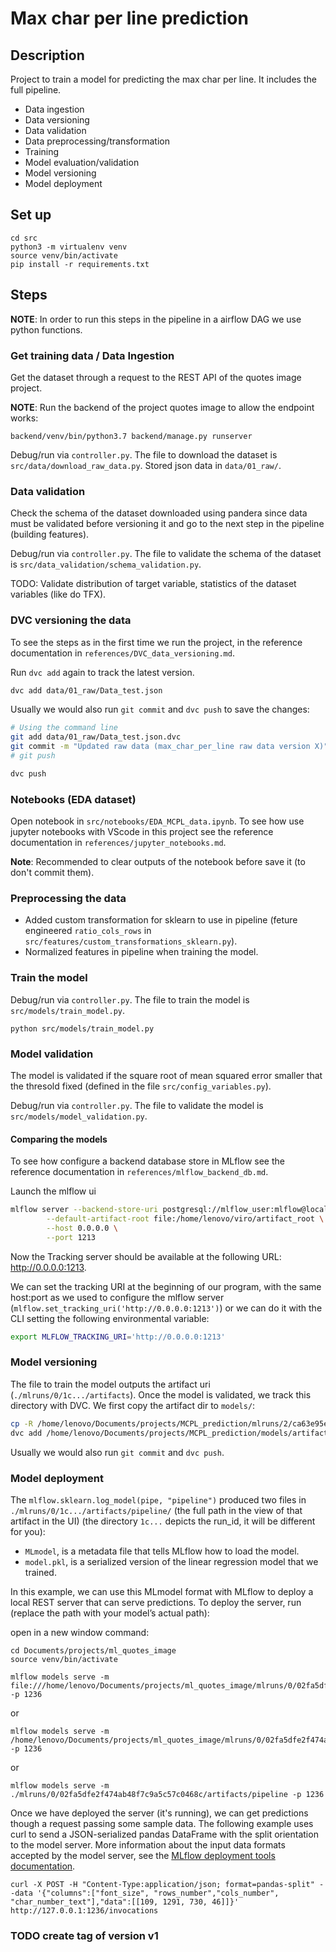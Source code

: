 Max char per line prediction
==============================

## Description

Project to train a model for predicting the max char per line. It includes the full pipeline.
- Data ingestion
- Data versioning
- Data validation
- Data preprocessing/transformation
- Training
- Model evaluation/validation
- Model versioning
- Model deployment


## Set up

```
cd src
python3 -m virtualenv venv
source venv/bin/activate
pip install -r requirements.txt
```


## Steps

**NOTE**: In order to run this steps in the pipeline in a airflow DAG we use python functions.

### Get training data / Data Ingestion

Get the dataset through a request to the REST API of the quotes image project.

**NOTE**: Run the backend of the project quotes image to allow the endpoint works:
```
backend/venv/bin/python3.7 backend/manage.py runserver
```

Debug/run via `controller.py`. The file to download the dataset is `src/data/download_raw_data.py`. Stored json data in `data/01_raw/`.

### Data validation

Check the schema of the dataset downloaded using pandera since data must be validated before versioning it and go to the next step in the pipeline (building features).

Debug/run via `controller.py`. The file to validate the schema of the dataset is `src/data_validation/schema_validation.py`.


TODO: Validate distribution of target variable, statistics of the dataset variables (like do TFX).

### DVC versioning the data

To see the steps as in the first time we run the project, in the reference documentation in `references/DVC_data_versioning.md`.

Run `dvc add` again to track the latest version.

```bash
dvc add data/01_raw/Data_test.json
```

Usually we would also run `git commit` and `dvc push` to save the changes:

```bash
# Using the command line
git add data/01_raw/Data_test.json.dvc
git commit -m "Updated raw data (max_char_per_line raw data version X)"
# git push
```

```bash
dvc push
```

### Notebooks (EDA dataset)

Open notebook in `src/notebooks/EDA_MCPL_data.ipynb`. To see how use jupyter notebooks with VScode in this project see the reference documentation in `references/jupyter_notebooks.md`.

**Note**: Recommended to clear outputs of the notebook before save it (to don't commit them).


### Preprocessing the data

- Added custom transformation for sklearn to use in pipeline (feture engineered `ratio_cols_rows` in `src/features/custom_transformations_sklearn.py`).
- Normalized features in pipeline when training the model.


### Train the model

Debug/run via `controller.py`. The file to train the model is `src/models/train_model.py`.

```
python src/models/train_model.py
```

### Model validation

The model is validated if the square root of mean squared error smaller that the thresold fixed (defined in the file `src/config_variables.py`).

Debug/run via `controller.py`. The file to validate the model is `src/models/model_validation.py`.


#### Comparing the models

To see how configure a backend database store in MLflow see the reference documentation in `references/mlflow_backend_db.md`.

Launch the mlflow ui
```bash
mlflow server --backend-store-uri postgresql://mlflow_user:mlflow@localhost/mcpl_mlflow_db \
        --default-artifact-root file:/home/lenovo/viro/artifact_root \
        --host 0.0.0.0 \
        --port 1213
```

Now the Tracking server should be available at the following URL: http://0.0.0.0:1213.

We can set the tracking URI at the beginning of our program, with the same host:port as we used to configure the mlflow server (`mlflow.set_tracking_uri('http://0.0.0.0:1213')`) or we can do it with the CLI setting the following environmental variable:

```bash
export MLFLOW_TRACKING_URI='http://0.0.0.0:1213'
```

### Model versioning

The file to train the model outputs the artifact uri (`./mlruns/0/1c.../artifacts`). Once the model is validated, we track this directory with DVC. We first copy the artifact dir to `models/`:

```bash
cp -R /home/lenovo/Documents/projects/MCPL_prediction/mlruns/2/ca63e95ea1f0426c835d94c8f29334e2/artifacts /home/lenovo/Documents/projects/MCPL_prediction/models/
dvc add /home/lenovo/Documents/projects/MCPL_prediction/models/artifacts
```

Usually we would also run `git commit` and `dvc push`.


### Model deployment

The `mlflow.sklearn.log_model(pipe, "pipeline")` produced two files in `./mlruns/0/1c.../artifacts/pipeline/` (the full path in the view of that artifact in the UI) (the directory `1c...` depicts the run_id, it will be different for you):

- `MLmodel`, is a metadata file that tells MLflow how to load the model.
- `model.pkl`, is a serialized version of the linear regression model that we trained.

In this example, we can use this MLmodel format with MLflow to deploy a local REST server that can serve predictions. To deploy the server, run (replace the path with your model’s actual path):

open in a new window command:
```
cd Documents/projects/ml_quotes_image
source venv/bin/activate
```
```
mlflow models serve -m file:///home/lenovo/Documents/projects/ml_quotes_image/mlruns/0/02fa5dfe2f474ab48f7c9a5c57c0468c/artifacts/pipeline -p 1236
```
or
```
mlflow models serve -m /home/lenovo/Documents/projects/ml_quotes_image/mlruns/0/02fa5dfe2f474ab48f7c9a5c57c0468c/artifacts/pipeline -p 1236
```


or
```
mlflow models serve -m ./mlruns/0/02fa5dfe2f474ab48f7c9a5c57c0468c/artifacts/pipeline -p 1236
```
Once we have deployed the server (it's running), we can get predictions though a request passing some sample data. The following example uses curl to send a JSON-serialized pandas DataFrame with the split orientation to the model server. More information about the input data formats accepted by the model server, see the [MLflow deployment tools documentation](https://www.mlflow.org/docs/latest/models.html#local-model-deployment).

```
curl -X POST -H "Content-Type:application/json; format=pandas-split" --data '{"columns":["font_size", "rows_number","cols_number", "char_number_text"],"data":[[109, 1291, 730, 46]]}' http://127.0.0.1:1236/invocations

```

### TODO create tag of version v1


